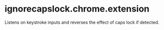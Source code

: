 # ignorecapslock.chrome.extension
Listens on keystroke inputs and reverses the effect of caps lock if detected.
